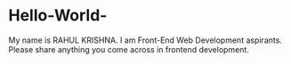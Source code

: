 # Hello-World-
My name is RAHUL KRISHNA. I am Front-End Web Development aspirants. Please share anything you come across in frontend development.

